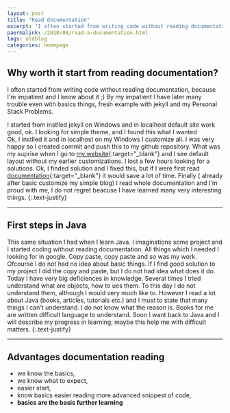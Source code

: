 ```yaml
---
layout: post
title: "Read documentation"
excerpt: "I often started from writing code without reading documentation, because I'm impatient and I know about it ;)"
paermalink: /2018/08/read-a-documentation.html
tags: oldblog
categories: homepage
---
```


## Why worth it start from reading documentation?

I often started from writing code without reading documentation, because I'm impatient and I know about it ;)
By my impatient I have later many trouble even with basics things, fresh example with jekyll and my Personal Stack Problems.

<!--more-->

I started from instlled jekyll on Windows and in localhost default site work good, ok. I looking for simple theme, and I found this what I wanted 
 <br />
Ok, I instlled it and in localhost on my Windows I customize all. I was very happy so I created commit and push this to my github repository. What was my suprise when I go to [my website](https://objectprogr.github.io){:target="_blank"} and I see default layout without my earlier customizations. I lost a few hours looking for a solutions. Ok, I finded solution and I fixed this, but if I were first read [documentation](https://jekyllrb.com/docs/home/){:target="_blank"} it would save a lot of time. Finally ( already after basic customize my simple blog) I read whole documentation and I'm proud with me, I do not regret beacuse I have learned many very interesting things.
{:.text-justify}
<hr>

## First steps in Java

This same situation I had when I learn Java. I imaginations some project and I started coding without reading documentation. All things which I needed I looking for in google. Copy paste, copy paste and so was my work. Ofcourse I do not had no idea about basic things. If I find good solution to my project I did the copy and paste, but I do not had idea what does it do. Today I have very big deficiences in knowledge. Several times I tried understand what are objects, how to ues them. To this day I do not understand them, although I would very much like to. 
However I read a lot about Java (books, articles, tutorials etc.) and I must to state that many things I can't understand. I do not know what the reason is. Books for me are written difficult language to understand. Soon I want back to Java and I will describe my progress in learning, maybe this help me with difficult matters.
{:.text-justify}
<hr>

## Advantages documentation reading
+ we know the basics,
+ we know what to expect,
+ easier start,
+ know basics easier reading more advanced snippest of code,
+ **basics are the basis further learning**
